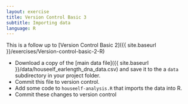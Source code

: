 ```yaml
---
layout: exercise
title: Version Control Basic 3
subtitle: Importing data
language: R
---
```


This is a follow up to
[Version Control Basic 2]({{ site.baseurl }}/exercises/Version-control-basic-2-R)

* Download a copy of the
  [main data file]({{ site.baseurl }}/data/houseelf_earlength_dna_data.csv) and
  save it to the a `data` subdirectory in your project folder.
* Commit this file to version control.
* Add some code to `houseelf-analysis.R` that imports the data into R.
* Commit these changes to version control
